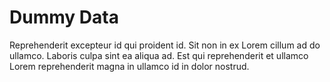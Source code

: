 # Dummy Data

Reprehenderit excepteur id qui proident id. Sit non in ex Lorem cillum ad do ullamco. Laboris culpa sint ea aliqua ad. Est qui reprehenderit et ullamco Lorem reprehenderit magna in ullamco id in dolor nostrud.